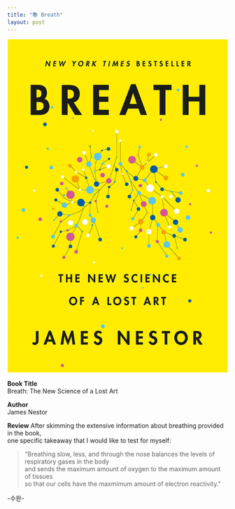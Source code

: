 ```yaml
---
title: "📚 Breath"
layout: post
---
```


![breath](/assets/breath.jpg)

**Book Title**   
Breath: The New Science of a Lost Art

**Author**   
James Nestor

**Review**
After skimming the extensive information about breathing provided in the book,   
one specific takeaway that I would like to test for myself:   

> "Breathing slow, less, and through the nose balances the levels of respiratory gases in the body   
> and sends the maximum amount of oxygen to the maximum amount of tissues   
> so that our cells have the maxmimum amount of electron reactivity."

-수완-



